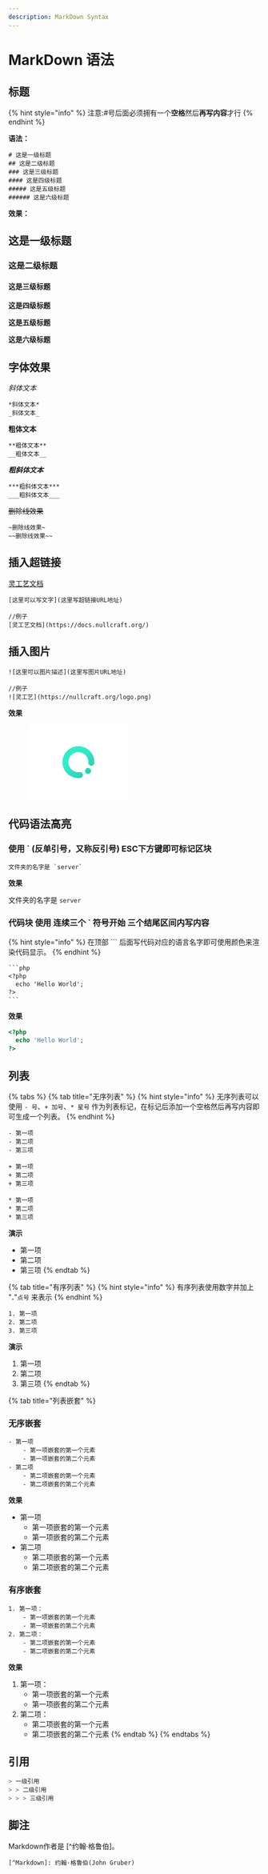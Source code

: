 ```yaml
---
description: MarkDown Syntax
---
```


# MarkDown 语法

## 标题

{% hint style="info" %}
注意:#号后面必须拥有一个**空格**然后**再写内容**才行
{% endhint %}

**语法：**

```
# 这是一级标题
## 这是二级标题
### 这是三级标题
#### 这是四级标题
##### 这是五级标题
###### 这是六级标题
```

**效果：**

## 这是一级标题

### 这是二级标题

#### 这是三级标题

**这是四级标题**

**这是五级标题**

**这是六级标题**

## **字体效果**

_斜体文本_

```
*斜体文本*
_斜体文本_
```

**粗体文本**

```
**粗体文本**
__粗体文本__
```

_**粗斜体文本**_

```
***粗斜体文本***
___粗斜体文本___
```

~~删除线效果~~

```
~删除线效果~
~~删除线效果~~
```

## **插入超链接**

[灵工艺文档](https://docs.nullcraft.org/)

```
[这里可以写文字](这里写超链接URL地址)

//例子
[灵工艺文档](https://docs.nullcraft.org/)
```

## **插入图片**

```
![这里可以图片描述](这里写图片URL地址)

//例子
![灵工艺](https://nullcraft.org/logo.png)
```

**效果**

<div align="left">

<figure><img src="../../.gitbook/assets/CardCover_Default_400x300.png" alt="" width="200"><figcaption></figcaption></figure>

</div>

## **代码语法高亮**

### 使用 \` (反单引号，又称反引号) ESC下方键即可标记区块

```
文件夹的名字是 `server`
```

**效果**

文件夹的名字是 `server`

### 代码块 使用 连续三个 \` 符号开始 三个结尾区间内写内容

{% hint style="info" %}
在顶部 \`\`\` 后面写代码对应的语言名字即可使用颜色来渲染代码显示。
{% endhint %}

````
```php
<?php
  echo 'Hello World';
?>
```
````

**效果**

```php
<?php
  echo 'Hello World';
?>
```

## 列表

{% tabs %}
{% tab title="无序列表" %}
{% hint style="info" %}
无序列表可以使用 `- 号`、`+ 加号`、`* 星号` 作为列表标记，在标记后添加一个空格然后再写内容即可生成一个列表。
{% endhint %}

```
- 第一项
- 第二项
- 第三项

+ 第一项
+ 第二项
+ 第三项

* 第一项
* 第二项
* 第三项
```

**演示**

* 第一项
* 第二项
* 第三项
{% endtab %}

{% tab title="有序列表" %}
{% hint style="info" %}
有序列表使用数字并加上 "**.**"`点号` 来表示
{% endhint %}

```
1. 第一项
2. 第二项
3. 第三项
```

**演示**

1. 第一项
2. 第二项
3. 第三项
{% endtab %}

{% tab title="列表嵌套" %}
### 无序嵌套

```
- 第一项
    - 第一项嵌套的第一个元素
    - 第一项嵌套的第二个元素
- 第二项
    - 第二项嵌套的第一个元素
    - 第二项嵌套的第二个元素
```

**效果**

* 第一项
  * 第一项嵌套的第一个元素
  * 第一项嵌套的第二个元素
* 第二项
  * 第二项嵌套的第一个元素
  * 第二项嵌套的第二个元素

### 有序嵌套

```
1. 第一项：
    - 第一项嵌套的第一个元素
    - 第一项嵌套的第二个元素
2. 第二项：
    - 第二项嵌套的第一个元素
    - 第二项嵌套的第二个元素
```

**效果**

1. 第一项：
   * 第一项嵌套的第一个元素
   * 第一项嵌套的第二个元素
2. 第二项：
   * 第二项嵌套的第一个元素
   * 第二项嵌套的第二个元素
{% endtab %}
{% endtabs %}

## 引用

```csharp
> 一级引用
> > 二级引用
> > > 三级引用
```

## 脚注

Markdown作者是 \[^约翰·格鲁伯]。

```
[^Markdown]: 约翰·格鲁伯(John Gruber)
```
